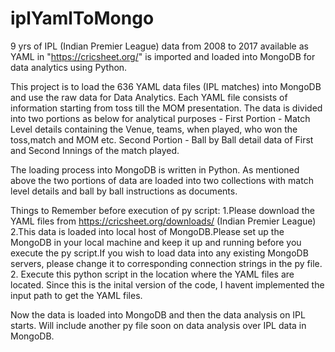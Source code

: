 # iplYamlToMongo
9 yrs of IPL (Indian Premier League) data from 2008 to 2017 available as YAML in "https://cricsheet.org/" is imported and loaded into MongoDB for data analytics using Python.

This project is to load the 636 YAML data files (IPL matches) into MongoDB and use the raw data for Data Analytics. Each YAML file consists of information starting from toss till the MOM presentation. The data is divided into two portions as below for analytical purposes -
  First Portion - Match Level details containing the Venue, teams, when played, who won the toss,match and MOM etc.
  Second Portion - Ball by Ball detail data of First and Second Innings of the match played.

The loading process into MongoDB is written in Python. As mentioned above the two portions of data are loaded into two collections with match level details and ball by ball instructions as documents. 

Things to Remember before execution of py script:
1.Please download the YAML files from https://cricsheet.org/downloads/ (Indian Premier League) 
2.This data is loaded into local host of MongoDB.Please set up the MongoDB in your local machine and keep it up and running before you execute the py script.If you wish to load data into any existing MongoDB servers, please change it to corresponding connection strings in the py file.
2. Execute this python script in the location where  the YAML files are located. Since this is the inital version of the code, I havent implemented the input path to get the YAML files.

Now the data is loaded into MongoDB and then the data analysis on IPL starts. Will include another py file soon on data analysis over IPL data in MongoDB.
